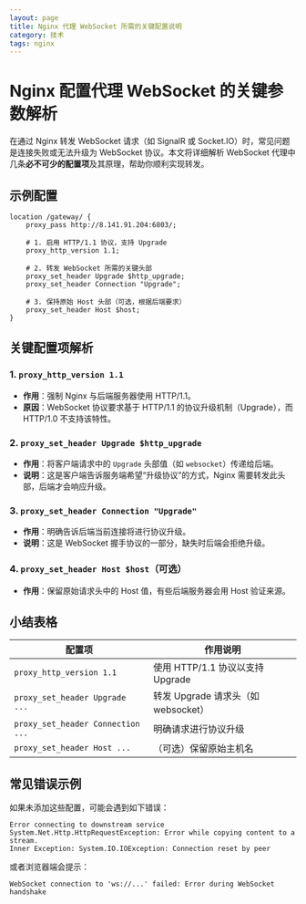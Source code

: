 ```yaml
---
layout: page
title: Nginx 代理 WebSocket 所需的关键配置说明
category: 技术
tags: nginx
---
```


# Nginx 配置代理 WebSocket 的关键参数解析

在通过 Nginx 转发 WebSocket 请求（如 SignalR 或 Socket.IO）时，常见问题是连接失败或无法升级为 WebSocket 协议。本文将详细解析 WebSocket 代理中几条**必不可少的配置项**及其原理，帮助你顺利实现转发。

## 示例配置

```nginx
location /gateway/ {
    proxy_pass http://8.141.91.204:6803/;

    # 1. 启用 HTTP/1.1 协议，支持 Upgrade
    proxy_http_version 1.1;

    # 2. 转发 WebSocket 所需的关键头部
    proxy_set_header Upgrade $http_upgrade;
    proxy_set_header Connection "Upgrade";

    # 3. 保持原始 Host 头部（可选，根据后端要求）
    proxy_set_header Host $host;
}
```

## 关键配置项解析

### 1. `proxy_http_version 1.1`

* **作用**：强制 Nginx 与后端服务器使用 HTTP/1.1。
* **原因**：WebSocket 协议要求基于 HTTP/1.1 的协议升级机制（Upgrade），而 HTTP/1.0 不支持该特性。

### 2. `proxy_set_header Upgrade $http_upgrade`

* **作用**：将客户端请求中的 `Upgrade` 头部值（如 `websocket`）传递给后端。
* **说明**：这是客户端告诉服务端希望“升级协议”的方式，Nginx 需要转发此头部，后端才会响应升级。

### 3. `proxy_set_header Connection "Upgrade"`

* **作用**：明确告诉后端当前连接将进行协议升级。
* **说明**：这是 WebSocket 握手协议的一部分，缺失时后端会拒绝升级。

### 4. `proxy_set_header Host $host`（可选）

* **作用**：保留原始请求头中的 Host 值，有些后端服务器会用 Host 验证来源。

## 小结表格

| 配置项                               | 作用说明                        |
| --------------------------------- | --------------------------- |
| `proxy_http_version 1.1`          | 使用 HTTP/1.1 协议以支持 Upgrade   |
| `proxy_set_header Upgrade ...`    | 转发 Upgrade 请求头（如 websocket） |
| `proxy_set_header Connection ...` | 明确请求进行协议升级                  |
| `proxy_set_header Host ...`       | （可选）保留原始主机名                 |

## 常见错误示例

如果未添加这些配置，可能会遇到如下错误：

```text
Error connecting to downstream service
System.Net.Http.HttpRequestException: Error while copying content to a stream.
Inner Exception: System.IO.IOException: Connection reset by peer
```

或者浏览器端会提示：

```text
WebSocket connection to 'ws://...' failed: Error during WebSocket handshake
```

